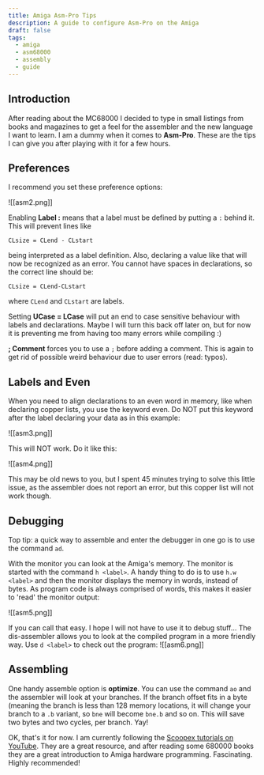 ```yaml
---
title: Amiga Asm-Pro Tips
description: A guide to configure Asm-Pro on the Amiga
draft: false
tags:
  - amiga
  - asm68000
  - assembly
  - guide
---
```

## Introduction

After reading about the MC68000 I decided to type in small listings from books and magazines to get a feel for the assembler and the new language I want to learn. I am a dummy when it comes to **Asm-Pro**. These are the tips I can give you after playing with it for a few hours.  

## Preferences
  
I recommend you set these preference options:

  ![[asm2.png]]

Enabling **Label :** means that a label must be defined by putting a `:` behind it. This will prevent lines like

`CLsize = CLend - CLstart`

being interpreted as a label definition. Also, declaring a value like that will now be recognized as an error. You cannot have spaces in declarations, so the correct line should be:  

`CLsize = CLend-CLstart`
  
where `CLend` and `CLstart` are labels.
  
Setting **UCase = LCase** will put an end to case sensitive behaviour with labels and declarations. Maybe I will turn this back off later on, but for now it is preventing me from having too many errors while compiling :)  
  
**; Comment** forces you to use a `;` before adding a comment. This is again to get rid of possible weird behaviour due to user errors (read: typos).  

## Labels and Even
  
When you need to align declarations to an even word in memory, like when declaring copper lists, you use the keyword even. Do NOT put this keyword after the label declaring your data as in this example:

![[asm3.png]]
  
This will NOT work. Do it like this:

![[asm4.png]]

This may be old news to you, but I spent 45 minutes trying to solve this little issue, as the assembler does not report an error, but this copper list will not work though.  

## Debugging
  
Top tip: a quick way to assemble and enter the debugger in one go is to use the command `ad`.

With the monitor you can look at the Amiga's memory. The monitor is started with the command `h <label>`. A handy thing to do is to use `h.w <label>` and then the monitor displays the memory in words, instead of bytes. As program code is always comprised of words, this makes it easier to 'read' the monitor output:

![[asm5.png]]

If you can call that easy. I hope I will not have to use it to debug stuff...  The dis-assembler allows you to look at the compiled program in a more friendly way. Use `d <label>` to check out the program:
 ![[asm6.png]]

## Assembling

One handy assemble option is **optimize**. You can use the command `ao` and the assembler will look at your branches. If the branch offset fits in a byte (meaning the branch is less than 128 memory locations, it will change your branch to a `.b` variant, so `bne` will become `bne.b` and so on. This will save two bytes and two cycles, per branch. Yay!  

OK, that's it for now. I am currently following the [Scoopex tutorials on YouTube](https://draft.blogger.com/blog/post/edit/2955047293687286184/7642377079426332438#). They are a great resource, and after reading some 680000 books they are a great introduction to Amiga hardware programming. Fascinating. Highly recommended!